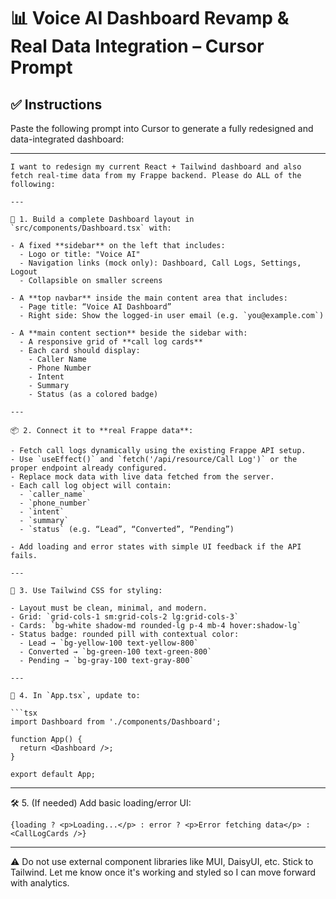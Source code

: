 
# 📊 Voice AI Dashboard Revamp & Real Data Integration – Cursor Prompt

## ✅ Instructions

Paste the following prompt into Cursor to generate a fully redesigned and data-integrated dashboard:

---

```
I want to redesign my current React + Tailwind dashboard and also fetch real-time data from my Frappe backend. Please do ALL of the following:

---

🎯 1. Build a complete Dashboard layout in `src/components/Dashboard.tsx` with:

- A fixed **sidebar** on the left that includes:
  - Logo or title: "Voice AI"
  - Navigation links (mock only): Dashboard, Call Logs, Settings, Logout
  - Collapsible on smaller screens

- A **top navbar** inside the main content area that includes:
  - Page title: “Voice AI Dashboard”
  - Right side: Show the logged-in user email (e.g. `you@example.com`)

- A **main content section** beside the sidebar with:
  - A responsive grid of **call log cards**
  - Each card should display:
    - Caller Name
    - Phone Number
    - Intent
    - Summary
    - Status (as a colored badge)

---

📦 2. Connect it to **real Frappe data**:

- Fetch call logs dynamically using the existing Frappe API setup.
- Use `useEffect()` and `fetch('/api/resource/Call Log')` or the proper endpoint already configured.
- Replace mock data with live data fetched from the server.
- Each call log object will contain:
  - `caller_name`
  - `phone_number`
  - `intent`
  - `summary`
  - `status` (e.g. “Lead”, “Converted”, “Pending”)

- Add loading and error states with simple UI feedback if the API fails.

---

🎨 3. Use Tailwind CSS for styling:

- Layout must be clean, minimal, and modern.
- Grid: `grid-cols-1 sm:grid-cols-2 lg:grid-cols-3`
- Cards: `bg-white shadow-md rounded-lg p-4 mb-4 hover:shadow-lg`
- Status badge: rounded pill with contextual color:
  - Lead → `bg-yellow-100 text-yellow-800`
  - Converted → `bg-green-100 text-green-800`
  - Pending → `bg-gray-100 text-gray-800`

---

🧠 4. In `App.tsx`, update to:

```tsx
import Dashboard from './components/Dashboard';

function App() {
  return <Dashboard />;
}

export default App;
```

---

🛠️ 5. (If needed) Add basic loading/error UI:
```tsx
{loading ? <p>Loading...</p> : error ? <p>Error fetching data</p> : <CallLogCards />}
```

---

⚠️ Do not use external component libraries like MUI, DaisyUI, etc. Stick to Tailwind. Let me know once it's working and styled so I can move forward with analytics.
```
